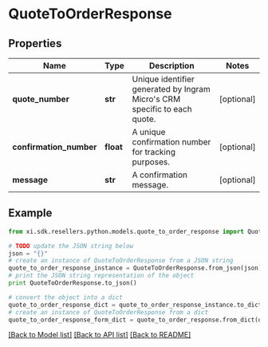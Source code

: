 # QuoteToOrderResponse


## Properties

Name | Type | Description | Notes
------------ | ------------- | ------------- | -------------
**quote_number** | **str** | Unique identifier generated by Ingram Micro&#39;s CRM specific to each quote. | [optional] 
**confirmation_number** | **float** | A unique confirmation number for tracking purposes. | [optional] 
**message** | **str** | A confirmation message. | [optional] 

## Example

```python
from xi.sdk.resellers.python.models.quote_to_order_response import QuoteToOrderResponse

# TODO update the JSON string below
json = "{}"
# create an instance of QuoteToOrderResponse from a JSON string
quote_to_order_response_instance = QuoteToOrderResponse.from_json(json)
# print the JSON string representation of the object
print QuoteToOrderResponse.to_json()

# convert the object into a dict
quote_to_order_response_dict = quote_to_order_response_instance.to_dict()
# create an instance of QuoteToOrderResponse from a dict
quote_to_order_response_form_dict = quote_to_order_response.from_dict(quote_to_order_response_dict)
```
[[Back to Model list]](../README.md#documentation-for-models) [[Back to API list]](../README.md#documentation-for-api-endpoints) [[Back to README]](../README.md)


